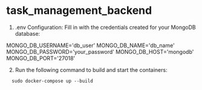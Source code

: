 # task_management_backend

1. .env Configuration: Fill in with the credentials created for your MongoDB database:

MONGO_DB_USERNAME='db_user'
MONGO_DB_NAME='db_name'
MONGO_DB_PASSWORD='your_password'
MONGO_DB_HOST='mongodb'
MONGO_DB_PORT='27018'


2. Run the following command to build and start the containers:

```
  sudo docker-compose up --build
```